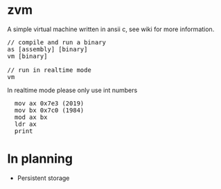 # zvm
A simple virtual machine written in ansii c, see wiki for more information.

<pre>
// compile and run a binary
as [assembly] [binary]
vm [binary]

// run in realtime mode
vm
</pre>

In realtime mode please only use int numbers

<pre>
  mov ax 0x7e3 (2019)
  mov bx 0x7c0 (1984)
  mod ax bx
  ldr ax
  print
</pre>

# In planning
 * Persistent storage
